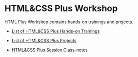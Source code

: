 # HTML&CSS Plus Workshop

HTML Plus Workshop contains hands-on trainings and projects.

- [List of HTML&CSS Plus Hands-on Trainings](./hands-on/README.md)

- [List of HTML&CSS Plus Projects](./projects/README.md)

- [HTML&CSS Plus Session Class-notes](./class-notes/README.md)